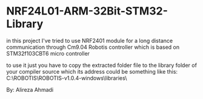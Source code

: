 # NRF24L01-ARM-32Bit-STM32-Library
in this project I've tried to use NRF2401 module for a long distance communication through Cm9.04 Robotis controller which is based on STM32f103CBT6 micro controller

to use it just you have to copy the extracted folder file to the library folder of your compiler source which its address could be something like this: C:\ROBOTIS\ROBOTIS-v1.0.4-windows\libraries\

By: Alireza Ahmadi
